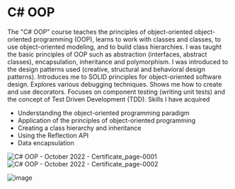 # C# OOP
 The "C# OOP" course teaches the principles of object-oriented object-oriented programming (OOP), learns to work with classes and classes, to use object-oriented modeling, and to build class hierarchies. I was taught the basic principles of OOP such as abstraction (interfaces, abstract classes), encapsulation, inheritance and polymorphism. I was introduced to the design patterns used (creative, structural and behavioral design patterns). Introduces me to SOLID principles for object-oriented software design. Explores various debugging techniques. Shows me how to create and use decorators. Focuses on component testing (writing unit tests) and the concept of Test Driven Development (TDD).
Skills I have acquired
- Understanding the object-oriented programming paradigm
- Application of the principles of object-oriented programming
- Creating a class hierarchy and inheritance
- Using the Reflection API
- Data encapsulation

![C# OOP - October 2022 - Certificate_page-0001](https://user-images.githubusercontent.com/106109182/207632004-e0da0337-dc45-40ae-81ef-c98c06f376f0.jpg)
![C# OOP - October 2022 - Certificate_page-0002](https://user-images.githubusercontent.com/106109182/207632026-f6aaa8b5-53ee-4b86-a1a7-95f566df961c.jpg)

![image](https://user-images.githubusercontent.com/106109182/236230929-8b1d9c49-5e1e-4074-8b66-0e68746d23eb.png)
